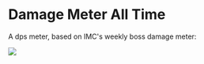 # Damage Meter All Time

A dps meter, based on IMC's weekly boss damage meter:

![](https://i.imgur.com/DMU8f5X.jpg)
